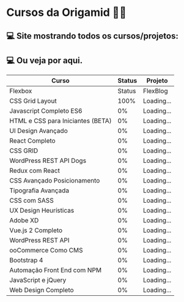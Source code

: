 # Cursos da Origamid 🐺💜

## 💻 Site mostrando todos os cursos/projetos: 

## 💻 Ou veja por aqui.
| Curso  |  Status  |  Projeto  |
| ------------------- | ------------------- | ------------------- |
|  Flexbox |  Status  |  FlexBlog  |
|  CSS Grid Layout | 100% | Loading... |
|  Javascript Completo ES6 | 0% | Loading... |
|  HTML e CSS para Iniciantes (BETA) | 0% | Loading... |
|  UI Design Avançado | 0% | Loading... |
|  React Completo | 0% | Loading... |
|  CSS GRID | 0% | Loading... |
|  WordPress REST API Dogs | 0% | Loading... |
|  Redux com React | 0% | Loading... |
|  CSS Avançado Posicionamento | 0% | Loading... |
| Tipografia Avançada | 0% | Loading... |
|  CSS com SASS | 0% | Loading... |
|  UX Design Heurísticas | 0% | Loading... |
|  Adobe XD | 0% | Loading... |
|  Vue.js 2 Completo | 0% | Loading... |
|  WordPress REST API | 0% | Loading... |
|  ooCommerce Como CMS | 0% | Loading... |
|  Bootstrap 4 | 0% | Loading... |
|  Automação Front End com NPM | 0% | Loading... |
|  JavaScript e jQuery | 0% | Loading... |
|  Web Design Completo | 0% | Loading... |
